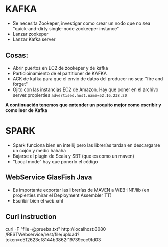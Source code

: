 # KAFKA #

- Se necesita Zookeper, investigar como crear un nodo que no sea "quick-and-dirty single-node zookeeper instance"
- Lanzar zookeper
- Lanzar Kafka server


## Cosas: ##

- Abrir puertos en EC2 de zookeper y de kafka
- Particioinamiento de el partitioner de KAFKA
- ACK de kafka para que el envio de datos del producer no sea: "fire and forget"
- Ojito con las instancias EC2 de Amazon. Hay que poner en el archivo server.propierties `advertised.host.name=52.16.238.20`

**A continuación tenemos que entender un poquito mejor como escribir y como leer de Kafka**

# SPARK #

- Spark funciona bien en intellij pero las librerías tardan en descargarse un cojón y medio hahaha
- Bajarse el plugin de Scala y SBT (que es como un maven)
- "Local mode" hay que ponerlo  el código


## WebService GlasFish Java ##

- Es importante exportar las librerías de MAVEN a WEB-INF/lib (en propierties mirar el Deployment Assembler TT)
- Escribir bien el web.xml


## Curl instruction ##

curl -F "file=@prueba.txt" http://localhost:8080
/RESTWebservice/rest/file/upload?token=c512623ef8144b3862f19739ccc9fd03